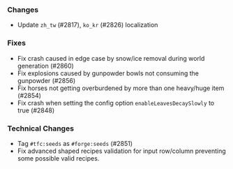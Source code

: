 ### Changes

- Update `zh_tw` (#2817), `ko_kr` (#2826) localization

### Fixes

- Fix crash caused in edge case by snow/ice removal during world generation (#2860)
- Fix explosions caused by gunpowder bowls not consuming the gunpowder (#2856)
- Fix horses not getting overburdened by more than one heavy/huge item (#2854)
- Fix crash when setting the config option `enableLeavesDecaySlowly` to true (#2848)

### Technical Changes

- Tag `#tfc:seeds` as `#forge:seeds` (#2851)
- Fix advanced shaped recipes validation for input row/column preventing some possible valid recipes. 